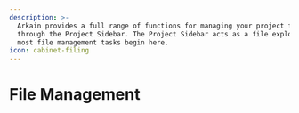 ```yaml
---
description: >-
  Arkain provides a full range of functions for managing your project files
  through the Project Sidebar. The Project Sidebar acts as a file explorer, and
  most file management tasks begin here.
icon: cabinet-filing
---
```


# File Management

